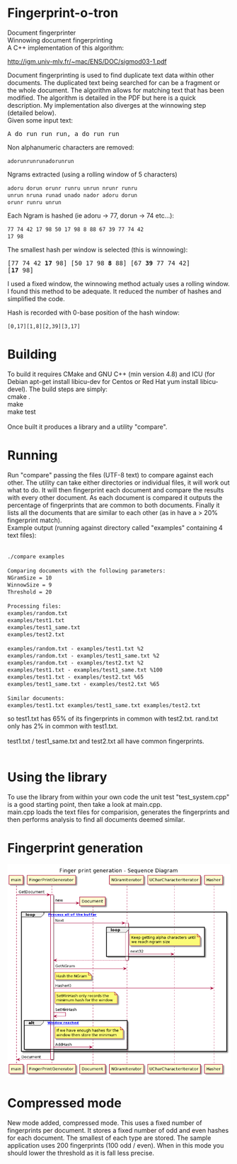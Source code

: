 # Fingerprint-o-tron
Document fingerprinter<br>
Winnowing document fingerprinting<br>
A C++ implementation of this algorithm:

http://igm.univ-mlv.fr/~mac/ENS/DOC/sigmod03-1.pdf

Document fingerprinting is used to find duplicate text data within other documents. The duplicated text being searched for can be a fragment or the whole document. The algorithm allows for matching text that has been modified. The algorithm is detailed in the PDF but here is a quick description. My implementation also diverges at the winnowing step (detailed below).<br>Given some input text:
<pre>
A do run run run, a do run run
</pre>
Non alphanumeric characters are removed:
```
adorunrunrunadorunrun
```
Ngrams extracted (using a rolling window of 5 characters)
```
adoru dorun orunr runru unrun nrunr runru
unrun nruna runad unado nador adoru dorun
orunr runru unrun
```
Each Ngram is hashed (ie adoru -> 77, dorun -> 74 etc...):
```
77 74 42 17 98 50 17 98 8 88 67 39 77 74 42
17 98
```

The smallest hash per window is selected (this is winnowing):
<pre>
[77 74 42 <b>17</b> 98] [50 17 98 <b>8</b> 88] [67 <b>39</b> 77 74 42]
[<b>17</b> 98]
</pre>
I used a fixed window, the winnowing method actualy uses a rolling window. I found this method to be adequate. It reduced the number of hashes and simplified the code.

Hash is recorded with 0-base position of the hash window:
```
[0,17][1,8][2,39][3,17]
```

# Building
To build it requires CMake and GNU C++ (min version 4.8) and ICU (for Debian apt-get install libicu-dev for Centos or Red Hat yum install libicu-devel). The build steps are simply:<br>
cmake .<br>
make<br>
make test<br>
<br>
Once built it produces a library and a utility "compare". 
# Running
Run "compare" passing the files (UTF-8 text) to compare against each other. The utility can take either directories or individual files, it will work out what to do. It will then fingerprint each document and compare the results with every other document. As each document is compared it outputs the percentage of fingerprints that are common to both documents. Finally it lists all the documents that are similar to each other (as in have a > 20% fingerprint match).
<br>
Example output (running against directory called "examples" containing 4 text files):<br>
<br>
```
./compare examples

Comparing documents with the following parameters:
NGramSize = 10
WinnowSize = 9
Threshold = 20

Processing files:
examples/random.txt
examples/test1.txt
examples/test1_same.txt
examples/test2.txt

examples/random.txt - examples/test1.txt %2
examples/random.txt - examples/test1_same.txt %2
examples/random.txt - examples/test2.txt %2
examples/test1.txt - examples/test1_same.txt %100
examples/test1.txt - examples/test2.txt %65
examples/test1_same.txt - examples/test2.txt %65

Similar documents:
examples/test1.txt examples/test1_same.txt examples/test2.txt
```
so test1.txt has 65% of its fingerprints in common with test2.txt. rand.txt only has 2% in common with test1.txt.<br>
<br>
test1.txt / test1_same.txt and test2.txt all have common fingerprints.<br>
<br>
# Using the library
To use the library from within your own code the unit test "test_system.cpp" is a good starting point, then take a look at main.cpp.<br>
main.cpp loads the text files for comparision, generates the fingerprints and then performs analysis to find all documents deemed similar.
# Fingerprint generation
![Finger print generation sequence diagram](uml/fingerprint_generation_seq.png "Generating fingerprints")
# Compressed mode
New mode added, compressed mode. This uses a fixed number of fingerprints per document. It stores a fixed number of odd and even hashes for each document. The smallest of each type are stored. The sample application uses 200 fingerprints (100 odd / even). When in this mode you should lower the threshold as it is fall less precise.
